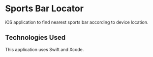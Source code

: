 # Sports Bar Locator 
iOS application to find nearest sports bar according to device location.

## Technologies Used
This application uses Swift and Xcode.

